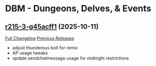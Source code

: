 # DBM - Dungeons, Delves, & Events

## [r215-3-g45acff1](https://github.com/DeadlyBossMods/DBM-Dungeons/tree/45acff17fa43baeadf43dfcc4ddaaeb64166c5e4) (2025-10-11)
[Full Changelog](https://github.com/DeadlyBossMods/DBM-Dungeons/compare/r215...45acff17fa43baeadf43dfcc4ddaaeb64166c5e4) [Previous Releases](https://github.com/DeadlyBossMods/DBM-Dungeons/releases)

- adjust thunderous bolt for remix  
- AP usage tweaks  
- update sendchatmessage usage for midnight restrictions  
